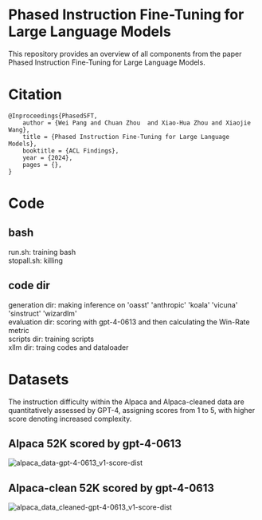 # Phased Instruction Fine-Tuning for Large Language Models
This repository provides an overview of all components from the paper Phased Instruction Fine-Tuning for Large Language Models.

# Citation
```
@Inproceedings{PhasedSFT,
    author = {Wei Pang and Chuan Zhou  and Xiao-Hua Zhou and Xiaojie Wang},
    title = {Phased Instruction Fine-Tuning for Large Language Models},
    booktitle = {ACL Findings},
    year = {2024},
    pages = {},
}
```

# Code
## bash
run.sh: training bash<br>
stopall.sh: killing<br>

## code dir
generation dir: making inference on 'oasst' 'anthropic' 'koala' 'vicuna' 'sinstruct' 'wizardlm'<br>
evaluation dir: scoring with gpt-4-0613 and then calculating the Win-Rate metric<br>
scripts dir: training scripts<br>
xllm dir: traing codes and dataloader<br>


# Datasets
The instruction difficulty within the Alpaca and Alpaca-cleaned data are quantitatively assessed by GPT-4, assigning scores from 1 to 5, with higher score denoting increased complexity.

## Alpaca 52K scored by gpt-4-0613
![alpaca_data-gpt-4-0613_v1-score-dist](https://github.com/xubuvd/PhasedSFT/assets/59753505/f93ce7c1-9987-4a54-94d4-ed0455cc1ac2)

## Alpaca-clean 52K scored by gpt-4-0613
![alpaca_data_cleaned-gpt-4-0613_v1-score-dist](https://github.com/xubuvd/PhasedSFT/assets/59753505/bdff903d-0fcd-4ffc-adbf-e9cfebbbc1bf)


